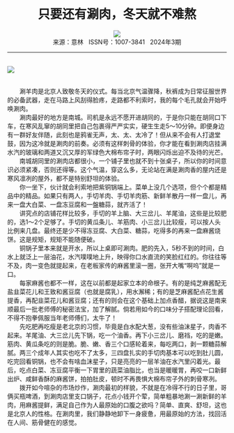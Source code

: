 # <center>只要还有涮肉，冬天就不难熬</center>

<div align=center><img src="http://fslib.vip.qikan.cn/img.ashx?key=%d7%f7%d5%df%a3%ba%c3%b7%e6%a9%e6%a9"></div>

<center>来源：意林   ISSN号：1007-3841   2024年3期</center>

* * *

<br>![](http://img.resource.qikan.cn/markvip/qkimages/yili/yili202403/yili20240312-1-l.jpg)

  
<br>　　涮羊肉是北京人致敬冬天的仪式。每当北京气温骤降，秋裤成为日常征服世界的必备武器，走在马路上风刮得脸疼，走路都不利索时，我的每个毛孔就会开始呼唤涮肉。  
　　涮肉最好的地方是南城。司机是永远不愿开进胡同的，于是你只能在胡同口下车，在寒风乱窜的胡同里把自己包裹得严严实实，硬生生走5～10分钟。即便身边有一群好友伴随，此刻也是鸦雀无声，太、太、太冷了！但从来不会有人打退堂鼓，因为这冷就是涮肉的前奏。必须有这样刺骨的体验，你才能在看到涮肉店挂满水汽的玻璃和两道又沉又厚的军绿色大棉布帘子时，两眼闪烁出迫不及待的光芒。  
　　南城胡同里的涮肉店都很小，一个铺子里也就不到十张桌子，所以你的时间意识必须紧凑，否则还得等。这个气温，穿这么多，无论站在满是涮肉香的屋内还是寒风凛冽的屋外，都不是特别舒坦的体验。  
　　你一坐下，伙计就会利索地把紫铜锅端上。菜单上没几个选项，但个个都是精品中的精品。如果只有两人，手切羊肉、手切羊肉筋、新鲜羊散丹一样一盘儿，再来一盘大白菜、一盘冻豆腐和一盤糖蒜，就齐活了！  
　　讲究点的店铺花样比较多，手切的羊上脑、大三岔儿、羊尾油，这些是比较肥的，选1～2个足够了。手切的黄瓜条儿、羊筋肉、小三岔儿比较瘦，可以按人头比例来几盘。最终还是少不得冻豆腐、大白菜、糖蒜，吃得多的再来一盘麻酱烧饼。这是规矩，规矩不能随便破。  
　　铜锅子里本来就是开水，所以上桌即可涮肉。肥的先入，5秒不到的时间，白水上就泛上一层油花，水汽噗噗地上升，映得你口水直流的笑脸红红的。你往往等不及，肉一变色就提起来，在老板家传的麻酱里滚一圈，张开大嘴“啊呜”就是一口。  
　　每家麻酱也都不一样，这在以前都是起家立本的命根子。有的是纯芝麻酱配无盐韭菜花儿和王致和酱豆腐（也就是腐乳），用水澥稀；有的是芝麻酱配点花生酱提香，再配韭菜花儿和酱豆腐；还有的则会在这个基础上加点香醋，据说这是南来顺最后一批老师傅的秘密法宝，加了解腻。倘若用如今的口味分子搭配理论回看，不得不抱拳佩服当年老师傅们，太牛了！  
　　先吃肥再吃瘦是老北京的习惯，毕竟是白水配大葱，没有些油沫星子，肉香不起来。羊尾油、大三岔儿先下锅，吃一个油香。再下小三岔儿、磨裆，吃的是嫩。筋肉、黄瓜条吃的则是脆。脆、嫩、香三个口感轮着来，每吃两口，剥一颗糖蒜解腻。两三个成年人其实也吃不了太多，三四盘扎实的手切肉基本可以吃到肚儿圆，吃完回看铜锅，也不会有啥血沫星子，只是亮亮的一层羊油在水汽里闪着光。最后，吃点白菜、冻豆腐平衡一下胃里的蔬菜油脂比，也当是暖暖胃，再咬一口新鲜出炉、咸鲜香酥的麻酱饼，拍拍肚皮，顿时不再畏惧大棉布帘子外的刺骨寒冽。  
　　拨开如今喧杂的市场炒作，涮肉最初的样貌，不就是在冷得不行的日子里，哥俩买瓶啤酒，到涮肉店里支口锅子，花点小钱开个荤，简单粗暴地涮一涮新鲜的羊肉，用麻酱提鲜，满足自己作为人最原始的口腹之欲吗？简单、直爽、舒坦，这也是北京人的性格。在涮肉里，我们静静地卸下一身疲惫，用最原始的方法，找回活在人间、筋骨健在的感觉。

